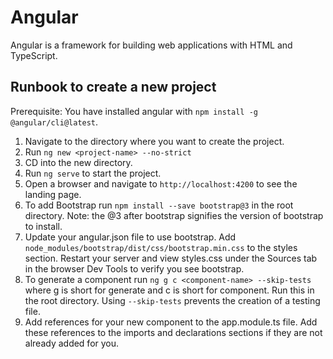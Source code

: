 # Angular

Angular is a framework for building web applications with HTML and TypeScript.

## Runbook to create a new project

Prerequisite: You have installed angular with `npm install -g @angular/cli@latest`.

1. Navigate to the directory where you want to create the project.
2. Run `ng new <project-name> --no-strict`
3. CD into the new directory.
4. Run `ng serve` to start the project.
5. Open a browser and navigate to `http://localhost:4200` to see the landing page.
6. To add Bootstrap run `npm install --save bootstrap@3` in the root directory. Note: the @3 after bootstrap signifies the version of bootstrap to install.
7. Update your angular.json file to use bootstrap. Add `node_modules/bootstrap/dist/css/bootstrap.min.css` to the styles section. Restart your server and view styles.css under the Sources tab in the browser Dev Tools to verify you see bootstrap.
8. To generate a component run `ng g c <component-name> --skip-tests` where g is short for generate and c is short for component. Run this in the root directory. Using `--skip-tests` prevents the creation of a testing file.
9. Add references for your new component to the app.module.ts file. Add these references to the imports and declarations sections if they are not already added for you.
